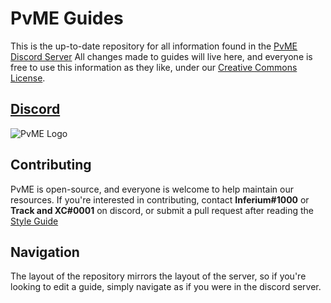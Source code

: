 # PvME Guides
This is the up-to-date repository for all information found in the [PvME Discord Server](https://discord.gg/pvme)
All changes made to guides will live here, and everyone is free to use this information as they like, under our [Creative Commons License](LICENSE).

## [Discord](https://discord.gg/pvme)
![PvME Logo](https://img.pvme.io/images/NYqV8et.png)

## Contributing
PvME is open-source, and everyone is welcome to help maintain our resources. If you're interested in contributing, contact **Inferium#1000** or **Track and XC#0001** on discord, or submit a pull request after reading the [Style Guide](/guide-writing/style-guide.txt)

## Navigation
The layout of the repository mirrors the layout of the server, so if you're looking to edit a guide, simply navigate as if you were in the discord server.
